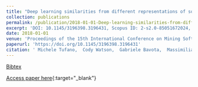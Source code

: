 ```yaml
---
title: "Deep learning similarities from different representations of source code"
collection: publications
permalink: /publication/2018-01-01-Deep-learning-similarities-from-different-representations-of-source-code
excerpt: 'DOI: 10.1145/3196398.3196431, Scopus ID: 2-s2.0-85051672024, Cited by: 13'
date: 2018-01-01
venue: 'Proceedings of the 15th International Conference on Mining Software Repositories, MSR 2018, Gothenburg, Sweden, May 28-29, 2018'
paperurl: 'https://doi.org/10.1145/3196398.3196431'
citation: ' Michele Tufano,  Cody Watson,  Gabriele Bavota,  Massimiliano Di Penta,  Martin White,  Denys Poshyvanyk, &quot;Deep learning similarities from different representations of source code.&quot; Proceedings of the 15th International Conference on Mining Software Repositories, MSR 2018, Gothenburg, Sweden, May 28-29, 2018, 2018.'
---
```

[Bibtex](https://dblp.org/rec/bib/conf/msr/TufanoWBPWP08)

[Access paper here](https://doi.org/10.1145/3196398.3196431){:target="_blank"}
